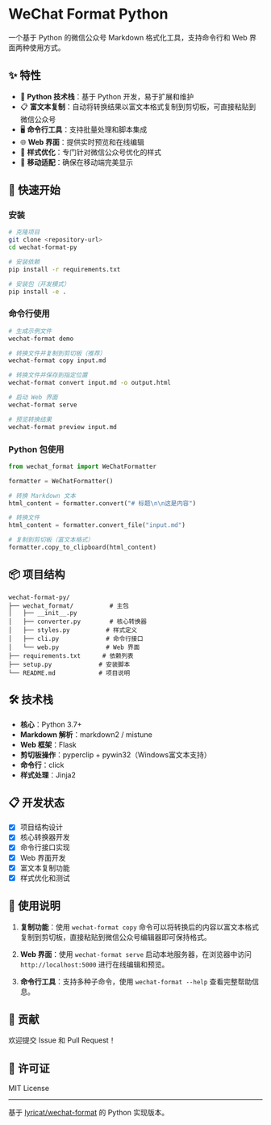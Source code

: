 # WeChat Format Python

一个基于 Python 的微信公众号 Markdown 格式化工具，支持命令行和 Web 界面两种使用方式。

## ✨ 特性

- 🐍 **Python 技术栈**：基于 Python 开发，易于扩展和维护
- 📋 **富文本复制**：自动将转换结果以富文本格式复制到剪切板，可直接粘贴到微信公众号
- 🖥️ **命令行工具**：支持批量处理和脚本集成
- 🌐 **Web 界面**：提供实时预览和在线编辑
- 🎨 **样式优化**：专门针对微信公众号优化的样式
- 📱 **移动适配**：确保在移动端完美显示

## 🚀 快速开始

### 安装

```bash
# 克隆项目
git clone <repository-url>
cd wechat-format-py

# 安装依赖
pip install -r requirements.txt

# 安装包（开发模式）
pip install -e .
```

### 命令行使用

```bash
# 生成示例文件
wechat-format demo

# 转换文件并复制到剪切板（推荐）
wechat-format copy input.md

# 转换文件并保存到指定位置
wechat-format convert input.md -o output.html

# 启动 Web 界面
wechat-format serve

# 预览转换结果
wechat-format preview input.md
```

### Python 包使用

```python
from wechat_format import WeChatFormatter

formatter = WeChatFormatter()

# 转换 Markdown 文本
html_content = formatter.convert("# 标题\n\n这是内容")

# 转换文件
html_content = formatter.convert_file("input.md")

# 复制到剪切板（富文本格式）
formatter.copy_to_clipboard(html_content)
```

## 📦 项目结构

```
wechat-format-py/
├── wechat_format/          # 主包
│   ├── __init__.py
│   ├── converter.py        # 核心转换器
│   ├── styles.py          # 样式定义
│   ├── cli.py             # 命令行接口
│   └── web.py             # Web 界面
├── requirements.txt      # 依赖列表
├── setup.py             # 安装脚本
└── README.md            # 项目说明
```

## 🛠️ 技术栈

- **核心**：Python 3.7+
- **Markdown 解析**：markdown2 / mistune
- **Web 框架**：Flask
- **剪切板操作**：pyperclip + pywin32（Windows富文本支持）
- **命令行**：click
- **样式处理**：Jinja2

## 📋 开发状态

- [x] 项目结构设计
- [x] 核心转换器开发
- [x] 命令行接口实现
- [x] Web 界面开发
- [x] 富文本复制功能
- [x] 样式优化和测试

## 🎯 使用说明

1. **复制功能**：使用 `wechat-format copy` 命令可以将转换后的内容以富文本格式复制到剪切板，直接粘贴到微信公众号编辑器即可保持格式。

2. **Web 界面**：使用 `wechat-format serve` 启动本地服务器，在浏览器中访问 `http://localhost:5000` 进行在线编辑和预览。

3. **命令行工具**：支持多种子命令，使用 `wechat-format --help` 查看完整帮助信息。

## 🤝 贡献

欢迎提交 Issue 和 Pull Request！

## 📄 许可证

MIT License

---

基于 [lyricat/wechat-format](https://github.com/lyricat/wechat-format) 的 Python 实现版本。